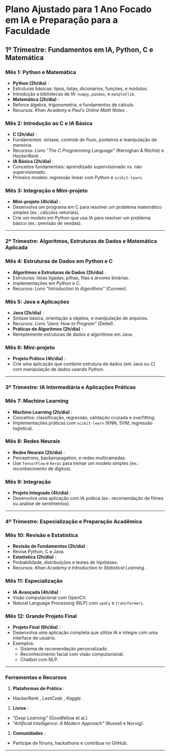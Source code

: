 # **Plano Ajustado para 1 Ano Focado em IA e Preparação para a Faculdade**

## **1º Trimestre: Fundamentos em IA, Python, C e Matemática**

### **Mês 1: Python e Matemática**

* **Python (2h/dia)** :
* Estruturas básicas: tipos, listas, dicionários, funções, e módulos.
* Introdução a bibliotecas de IA: `numpy`, `pandas`, e `matplotlib`.
* **Matemática (2h/dia)** :
* Reforce álgebra, trigonometria, e fundamentos de cálculo.
* Recursos: *Khan Academy* e  *Paul’s Online Math Notes* .

### **Mês 2: Introdução ao C e IA Básica**

* **C (2h/dia)** :
* Fundamentos: sintaxe, controle de fluxo, ponteiros e manipulação de memória.
* Recursos: Livro *"The C Programming Language"* (Kernighan & Ritchie) e  *HackerRank* .
* **IA Básica (2h/dia)** :
* Conceitos fundamentais: aprendizado supervisionado vs. não supervisionado.
* Primeiro modelo: regressão linear com Python e `scikit-learn`.

### **Mês 3: Integração e Mini-projeto**

* **Mini-projeto (4h/dia)** :
* Desenvolva um programa em C para resolver um problema matemático simples (ex.: cálculos vetoriais).
* Crie um modelo em Python que usa IA para resolver um problema básico (ex.: previsão de vendas).

---

### **2º Trimestre: Algoritmos, Estruturas de Dados e Matemática Aplicada**

### **Mês 4: Estruturas de Dados em Python e C**

* **Algoritmos e Estruturas de Dados (2h/dia)** :
* Estruturas: listas ligadas, pilhas, filas e árvores binárias.
* Implementações em Python e C.
* Recursos: Livro *"Introduction to Algorithms"* (Cormen).

### **Mês 5: Java e Aplicações**

* **Java (2h/dia)** :
* Sintaxe básica, orientação a objetos, e manipulação de arquivos.
* Recursos: Livro *"Java: How to Program"* (Deitel).
* **Práticas de Algoritmos (2h/dia)** :
* Reimplemente estruturas de dados e algoritmos em Java.

### **Mês 6: Mini-projeto**

* **Projeto Prático (4h/dia)** :
* Crie uma aplicação que combine estrutura de dados (em Java ou C) com manipulação de dados usando Python.

---

### **3º Trimestre: IA Intermediária e Aplicações Práticas**

### **Mês 7: Machine Learning**

* **Machine Learning (2h/dia)** :
* Conceitos: classificação, regressão, validação cruzada e overfitting.
* Implementações práticas com `scikit-learn` (KNN, SVM, regressão logística).

### **Mês 8: Redes Neurais**

* **Redes Neurais (2h/dia)** :
* Perceptrons, backpropagation, e redes multicamadas.
* Use `TensorFlow` e `Keras` para treinar um modelo simples (ex.: reconhecimento de dígitos).

### **Mês 9: Integração**

* **Projeto Integrado (4h/dia)** :
* Desenvolva uma aplicação com IA prática (ex.: recomendação de filmes ou análise de sentimentos).

---

### **4º Trimestre: Especialização e Preparação Acadêmica**

### **Mês 10: Revisão e Estatística**

* **Revisão de Fundamentos (2h/dia)** :
* Revise Python, C e Java.
* **Estatística (2h/dia)** :
* Probabilidade, distribuições e testes de hipóteses.
* Recursos: *Khan Academy* e  *Introduction to Statistical Learning* .

### **Mês 11: Especialização**

* **IA Avançada (4h/dia)** :
* Visão computacional com OpenCV.
* Natural Language Processing (NLP) com `spaCy` e `transformers`.

### **Mês 12: Grande Projeto Final**

* **Projeto Final (6h/dia)** :
* Desenvolva uma aplicação completa que utilize IA e integre com uma interface de usuário.
* Exemplos:
  * Sistema de recomendação personalizado.
  * Reconhecimento facial com visão computacional.
  * Chatbot com NLP.

---

### **Ferramentas e Recursos**

1. **Plataformas de Prática** :

* *HackerRank* ,  *LeetCode* ,  *Kaggle* .

1. **Livros** :

* *"Deep Learning"* (Goodfellow et al.).
* *"Artificial Intelligence: A Modern Approach"* (Russell e Norvig).

1. **Comunidades** :

* Participe de fóruns, hackathons e contribua no GitHub.

---
